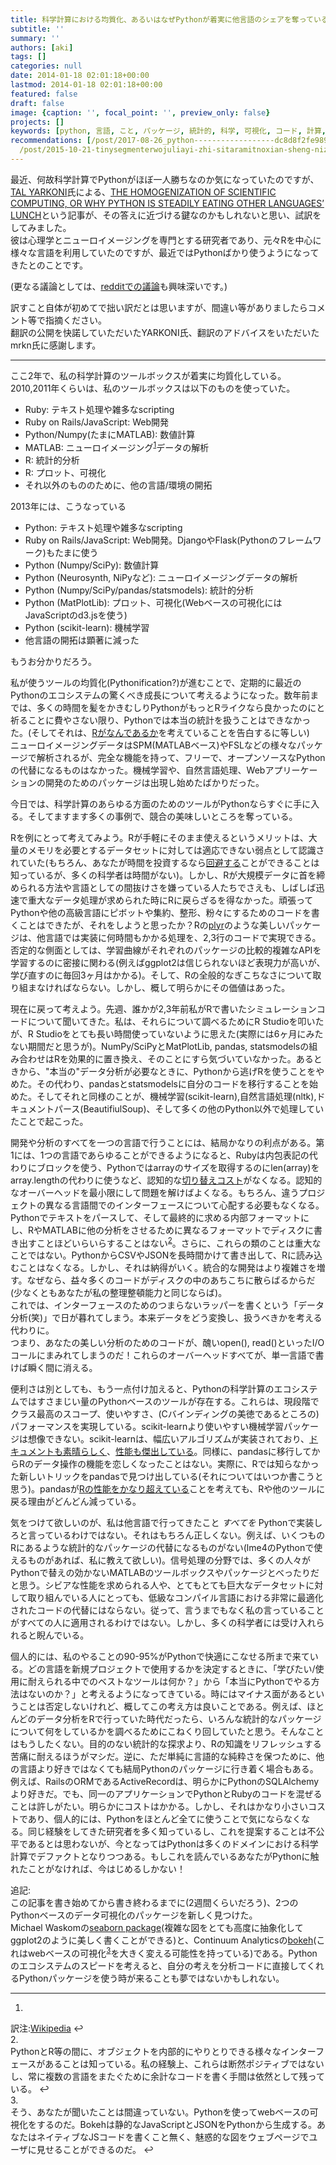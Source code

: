 ```yaml
---
title: 科学計算における均質化、あるいはなぜPythonが着実に他言語のシェアを奪っているか
subtitle: ''
summary: ''
authors: [aki]
tags: []
categories: null
date: 2014-01-18 02:01:18+00:00
lastmod: 2014-01-18 02:01:18+00:00
featured: false
draft: false
image: {caption: '', focal_point: '', preview_only: false}
projects: []
keywords: [python, 言語, こと, パッケージ, 統計的, 科学, 可視化, コード, 計算, matlab]
recommendations: [/post/2017-08-26_python------------------dc8d8f2fe989/, /post/2014-05-06-julia-vs-python-bitutokoinopusiyonnomontekarurosimiyuresiyon/,
  /post/2015-10-21-tinysegmenterwojuliayi-zhi-sitaramitnoxian-sheng-nizhi-dao-sitemoraetahua/]
---
```

最近、何故科学計算でPythonがほぼ一人勝ちなのか気になっていたのですが、[TAL YARKONI](http://www.talyarkoni.org/blog/author/admin/)氏による、[THE HOMOGENIZATION OF SCIENTIFIC COMPUTING, OR WHY PYTHON IS STEADILY EATING OTHER LANGUAGES’ LUNCH](http://www.talyarkoni.org/blog/2013/11/18/the-homogenization-of-scientific-computing-or-why-python-is-steadily-eating-other-languages-lunch/)という記事が、その答えに近づける鍵なのかもしれないと思い、試訳をしてみました。  
彼は心理学とニューロイメージングを専門とする研究者であり、元々Rを中心に様々な言語を利用していたのですが、最近ではPythonばかり使うようになってきたとのことです。

(更なる議論としては、[redditでの議論](http://www.reddit.com/r/Python/comments/1qxalh/the_homogenization_of_scientific_computing_or_why/)も興味深いです。)

訳すこと自体が初めてで拙い訳だとは思いますが、間違い等がありましたらコメント等で指摘ください。  
翻訳の公開を快諾していただいたYARKONI氏、翻訳のアドバイスをいただいたmrkn氏に感謝します。

* * *

ここ2年で、私の科学計算のツールボックスが着実に均質化している。  
2010,2011年くらいは、私のツールボックスは以下のものを使っていた。

- Ruby: テキスト処理や雑多なscripting
- Ruby on Rails/JavaScript: Web開発
- Python/Numpy(たまにMATLAB): 数値計算
- MATLAB: ニューロイメージング<sup id="fnref-1674-neuroimaging"><a href="#fn-1674-neuroimaging" rel="footnote">1</a></sup>データの解析
- R: 統計的分析
- R: プロット、可視化
- それ以外のもののために、他の言語/環境の開拓

2013年には、こうなっている

- Python: テキスト処理や雑多なscripting
- Ruby on Rails/JavaScript: Web開発。DjangoやFlask(Pythonのフレームワーク)もたまに使う
- Python (Numpy/SciPy): 数値計算
- Python (Neurosynth, NiPyなど): ニューロイメージングデータの解析
- Python (Numpy/SciPy/pandas/statsmodels): 統計的分析
- Python (MatPlotLib): プロット、可視化(Webベースの可視化にはJavaScriptのd3.jsを使う)
- Python (scikit-learn): 機械学習
- 他言語の開拓は顕著に減った

もうお分かりだろう。

私が使うツールの均質化(Pythonification?)が進むことで、定期的に最近のPythonのエコシステムの驚くべき成長について考えるようになった。数年前までは、多くの時間を髪をかきむしりPythonがもっとRライクなら良かったのにと祈ることに費やさない限り、Pythonでは本当の統計を扱うことはできなかった。(そしてそれは、[Rがなんであるか](http://www.talyarkoni.org/blog/2012/06/08/r-the-master-troll-of-statistical-languages/)を考えていることを告白するに等しい)  
ニューロイメージングデータはSPM(MATLABベース)やFSLなどの様々なパッケージで解析されるが、完全な機能を持って、フリーで、オープンソースなPythonの代替になるものはなかった。機械学習や、自然言語処理、Webアプリーケーションの開発のためのパッケージは出現し始めたばかりだった。

今日では、科学計算のあらゆる方面のためのツールがPythonならすぐに手に入る。そしてますます多くの事例で、競合の美味しいところを奪っている。

Rを例にとって考えてみよう。Rが手軽にそのまま使えるというメリットは、大量のメモリを必要とするデータセットに対しては適応できない弱点として認識されていた(もちろん、あなたが時間を投資するなら[回避する](http://cran.r-project.org/web/views/HighPerformanceComputing.html)ことができることは知っているが、多くの科学者は時間がない)。しかし、Rが大規模データに首を締められる方法や言語としての間抜けさを嫌っている人たちでさえも、しばしば迅速で重大なデータ処理が求められた時にRに戻らざるを得なかった。頑張ってPythonや他の高級言語にピボットや集約、整形、粉々にするためのコードを書くことはできたが、それをしようと思ったか？Rの[plyr](http://cran.r-project.org/web/packages/plyr/index.html)のような美しいパッケージは、他言語では実装に何時間もかかる処理を、2,3行のコードで実現できる。否定的な側面としては、学習曲線がそれぞれのパッケージの比較的複雑なAPIを学習するのに密接に関わる(例えばggplot2は信じられないほど表現力が高いが、学び直すのに毎回3ヶ月はかかる)。そして、Rの全般的なぎこちなさについて取り組まなければならない。しかし、概して明らかにその価値はあった。

現在に戻って考えよう。先週、誰かが2,3年前私がRで書いたシミュレーションコードについて聞いてきた。私は、それらについて調べるためにR Studioを叩いたが、R Studioをとても長い時間使っていないように思えた(実際には6ヶ月にみたない期間だと思うが)。NumPy/SciPyとMatPlotLib, pandas, statsmodelsの組み合わせはRを効果的に置き換え、そのことにすら気づいていなかった。あるときから、"本当の"データ分析が必要なときに、Pythonから逃げRを使うことをやめた。その代わり、pandasとstatsmodelsに自分のコードを移行することを始めた。そしてそれと同様のことが、機械学習(scikit-learn),自然言語処理(nltk),ドキュメントパース(BeautifiulSoup)、そして多くの他のPython以外で処理していたことで起こった。

開発や分析のすべてを一つの言語で行うことには、結局かなりの利点がある。第1には、1つの言語であらゆることができるようになると、Rubyは内包表記の代わりにブロックを使う、Pythonではarrayのサイズを取得するのにlen(array)をarray.lengthの代わりに使うなど、認知的な[切り替えコスト](http://en.wikipedia.org/wiki/Task_switching_(psychology))がなくなる。認知的なオーバーヘッドを最小限にして問題を解けばよくなる。もちろん、違うプロジェクトの異なる言語間でのインターフェースについて心配する必要もなくなる。Pythonでテキストをパースして、そして最終的に求める内部フォーマットにし、RやMATLABに他の分析をさせるために異なるフォーマットでディスクに書き出すことほどいらいらすることはない<sup id="fnref-1674-footnote1"><a href="#fn-1674-footnote1" rel="footnote">2</a></sup>。さらに、これらの類のことは重大なことではない。PythonからCSVやJSONを長時間かけて書き出して、Rに読み込むことはなくなる。しかし、それは納得がいく。統合的な開発はより複雑さを増す。なぜなら、益々多くのコードがディスクの中のあちこちに散らばるからだ(少なくともあなたが私の整理整頓能力と同じならば)。  
これでは、インターフェースのためのつまらないラッパーを書くという「データ分析(笑)」で日が暮れてしまう。本来データをどう変換し、扱うべきかを考える代わりに。  
つまり、あなたの美しい分析のためのコードが、醜いopen(), read()といったI/Oコールにまみれてしまうのだ！これらのオーバーヘッドすべてが、単一言語で書けば瞬く間に消える。

便利さは別としても、もう一点付け加えると、Pythonの科学計算のエコシステムではすさまじい量のPythonベースのツールが存在する。これらは、現段階でクラス最高のスコープ、使いやすさ、(Cバインディングの美徳であるところの)パフォーマンスを実現している。scikit-learnより使いやすい機械学習パッケージは想像できない。scikit-learnは、幅広いアルゴリズムが実装されており、[ドキュメントも素晴らしく](http://scikit-learn.org/stable/documentation.html)、[性能も傑出している](http://gael-varoquaux.info/blog/?p=169)。同様に、pandasに移行してからRのデータ操作の機能を恋しくなったことはない。実際に、Rでは知らなかった新しいトリックをpandasで見つけ出している(それについてはいつか書こうと思う)。pandasが[Rの性能をかなり超えている](http://wesmckinney.com/blog/?p=414)ことを考えても、Rや他のツールに戻る理由がどんどん減っている。

気をつけて欲しいのが、私は他言語で行ってきたこと _すべてを_ Pythonで実装しろと言っているわけではない。それはもちろん正しくない。例えば、いくつものRにあるような統計的なパッケージの代替になるものがない(lme4のPythonで使えるものがあれば、私に教えて欲しい)。信号処理の分野では、多くの人々がPythonで替えの効かないMATLABのツールボックスやパッケージとべったりだと思う。シビアな性能を求められる人や、とてもとても巨大なデータセットに対して取り組んでいる人にとっても、低級なコンパイル言語における非常に最適化されたコードの代替にはならない。従って、言うまでもなく私の言っていることがすべての人に適用されるわけではない。しかし、多くの科学者には受け入れられると睨んでいる。

個人的には、私のやることの90-95%がPythonで快適にこなせる所まで来ている。どの言語を新規プロジェクトで使用するかを決定するときに、「学びたい/使用に耐えられる中でのベストなツールは何か？」から「本当にPythonでやる方法はないのか？」と考えるようになってきている。時にはマイナス面があるということは否定しないけれど、概してこの考え方は良いことである。例えば、ほとんどのデータ分析をRで行っていた時代だったら、いろんな統計的なパッケージについて何をしているかを調べるためにこねくり回していたと思う。そんなことはもうしたくない。目的のない統計的な探求より、Rの知識をリフレッシュする苦痛に耐えるほうがマシだ。逆に、ただ単純に言語的な純粋さを保つために、他の言語より好きではなくても結局Pythonのパッケージに行き着く場合もある。例えば、RailsのORMであるActiveRecordは、明らかにPythonのSQLAlchemyより好きだ。でも、同一のアプリケーションでPythonとRubyのコードを混ぜることは許しがたい。明らかにコストはかかる。しかし、それはかなり小さいコストであり、個人的には、Pythonをほとんど全てに使うことで気にならなくなる。同じ経験をしてきた研究者を多く知っているし、これを提案することは不公平であるとは思わないが、今となってはPythonは多くのドメインにおける科学計算でデファクトとなりつつある。もしこれを読んでいるあなたがPythonに触れたことがなければ、今はじめるしかない！

追記:  
この記事を書き始めてから書き終わるまでに(2週間くらいだろう)、2つのPythonベースのデータ可視化のパッケージを新しく見つけた。  
Michael Waskomの[seaborn package](https://github.com/mwaskom/seaborn)(複雑な図をとても高度に抽象化してggplot2のように美しく書くことができる)と、Continuum Analyticsの[bokeh](https://github.com/ContinuumIO/Bokeh)(これはwebベースの可視化<sup id="fnref-1674-footnote2"><a href="#fn-1674-footnote2" rel="footnote">3</a></sup>を大きく変える可能性を持っている)である。Pythonのエコシステムのスピードを考えると、自分の考えを分析コードに直接してくれるPythonパッケージを使う時が来ることも夢ではないかもしれない。

  

* * *
  

1.   
訳注:[Wikipedia](http://en.wikipedia.org/wiki/Neuroimaging) ↩  
2.   
PythonとR等の間に、オブジェクトを内部的にやりとりできる様々なインターフェースがあることは知っている。私の経験上、これらは断然ポジティブではないし、常に複数の言語をまたぐために余計なコードを書く手間は依然として残っている。 ↩  
3.   
そう、あなたが聞いたことは間違っていない。Pythonを使ってwebベースの可視化をするのだ。Bokehは静的なJavaScriptとJSONをPythonから生成する。あなたはネイティブなJSコードを書くこと無く、魅惑的な図をウェブページでユーザに見せることができるのだ。 ↩  


